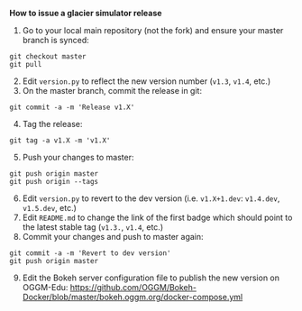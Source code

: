 **How to issue a glacier simulator release**

1. Go to your local main repository (not the fork) and ensure your master branch is synced:
```
git checkout master
git pull
```
2. Edit `version.py` to reflect the new version number (`v1.3`, `v1.4`, etc.)
3. On the master branch, commit the release in git:
```
git commit -a -m 'Release v1.X'
```
4. Tag the release:
```
git tag -a v1.X -m 'v1.X'
```
5. Push your changes to master:
```
git push origin master
git push origin --tags
```

6. Edit `version.py` to revert to the dev version (i.e. `v1.X+1.dev`: `v1.4.dev`, `v1.5.dev`, etc.)
7. Edit `README.md` to change the link of the first badge which should point to the latest stable tag (`v1.3.`, `v1.4`, etc.)
8. Commit your changes and push to master again:
```
git commit -a -m 'Revert to dev version'
git push origin master
```
9. Edit the Bokeh server configuration file to publish the new version on OGGM-Edu: https://github.com/OGGM/Bokeh-Docker/blob/master/bokeh.oggm.org/docker-compose.yml

